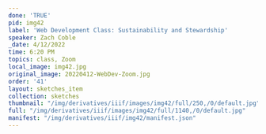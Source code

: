 ```yaml
---
done: 'TRUE'
pid: img42
label: 'Web Development Class: Sustainability and Stewardship'
speaker: Zach Coble
_date: 4/12/2022
time: 6:20 PM
topics: class, Zoom
local_image: img42.jpg
original_image: 20220412-WebDev-Zoom.jpg
order: '41'
layout: sketches_item
collection: sketches
thumbnail: "/img/derivatives/iiif/images/img42/full/250,/0/default.jpg"
full: "/img/derivatives/iiif/images/img42/full/1140,/0/default.jpg"
manifest: "/img/derivatives/iiif/img42/manifest.json"
---
```

